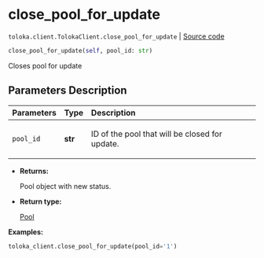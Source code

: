 # close_pool_for_update
`toloka.client.TolokaClient.close_pool_for_update` | [Source code](https://github.com/Toloka/toloka-kit/blob/v1.0.2/src/client/__init__.py#L1321)

```python
close_pool_for_update(self, pool_id: str)
```

Closes pool for update

## Parameters Description

| Parameters | Type | Description |
| :----------| :----| :-----------|
`pool_id`|**str**|<p>ID of the pool that will be closed for update.</p>

* **Returns:**

  Pool object with new status.

* **Return type:**

  [Pool](toloka.client.pool.Pool.md)

**Examples:**


```python
toloka_client.close_pool_for_update(pool_id='1')
```

